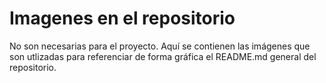 # Imagenes en el repositorio
No son necesarias para el proyecto. Aquí se contienen las imágenes que son utlizadas para referenciar de forma gráfica el README.md general del repositorio.
